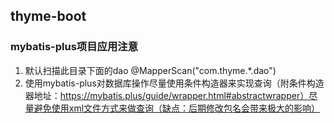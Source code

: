 ## thyme-boot


### mybatis-plus项目应用注意
1. 默认扫描此目录下面的dao @MapperScan("com.thyme.*.dao")
2. 使用mybatis-plus对数据库操作尽量使用条件构造器来实现查询（附条件构造器地址：https://mybatis.plus/guide/wrapper.html#abstractwrapper）尽量避免使用xml文件方式来做查询（缺点：后期修改包名会带来极大的影响）


